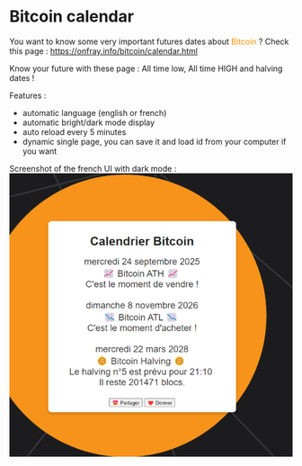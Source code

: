 # Bitcoin calendar

You want to know some very important futures dates about <span style="color: #ff9500">Bitcoin</span> ? Check this page : https://onfray.info/bitcoin/calendar.html

Know your future with these page : All time low, All time HIGH and halving dates !

Features :
* automatic language (english or french)
* automatic bright/dark mode display
* auto reload every 5 minutes
* dynamic single page, you can save it and load id from your computer if you want

Screenshot of the french UI with dark mode :
 ![le logo de BitcoinCalendar](/ui-french.png)
